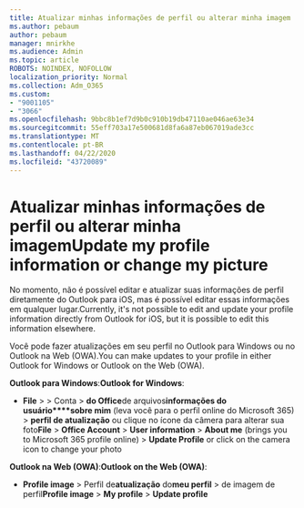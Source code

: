 ```yaml
---
title: Atualizar minhas informações de perfil ou alterar minha imagem
ms.author: pebaum
author: pebaum
manager: mnirkhe
ms.audience: Admin
ms.topic: article
ROBOTS: NOINDEX, NOFOLLOW
localization_priority: Normal
ms.collection: Adm_O365
ms.custom:
- "9001105"
- "3066"
ms.openlocfilehash: 9bbc8b1ef7d9b0c910b19db47110ae046ae63e34
ms.sourcegitcommit: 55eff703a17e500681d8fa6a87eb067019ade3cc
ms.translationtype: MT
ms.contentlocale: pt-BR
ms.lasthandoff: 04/22/2020
ms.locfileid: "43720089"
---
```

# <a name="update-my-profile-information-or-change-my-picture"></a><span data-ttu-id="33dd9-102">Atualizar minhas informações de perfil ou alterar minha imagem</span><span class="sxs-lookup"><span data-stu-id="33dd9-102">Update my profile information or change my picture</span></span>

<span data-ttu-id="33dd9-103">No momento, não é possível editar e atualizar suas informações de perfil diretamente do Outlook para iOS, mas é possível editar essas informações em qualquer lugar.</span><span class="sxs-lookup"><span data-stu-id="33dd9-103">Currently, it's not possible to edit and update your profile information directly from Outlook for iOS, but it is possible to edit this information elsewhere.</span></span> 

<span data-ttu-id="33dd9-104">Você pode fazer atualizações em seu perfil no Outlook para Windows ou no Outlook na Web (OWA).</span><span class="sxs-lookup"><span data-stu-id="33dd9-104">You can make updates to your profile in either Outlook for Windows or Outlook on the Web (OWA).</span></span> 

<span data-ttu-id="33dd9-105">**Outlook para Windows**:</span><span class="sxs-lookup"><span data-stu-id="33dd9-105">**Outlook for Windows**:</span></span> 

- <span data-ttu-id="33dd9-106">**File** >  > Conta > **do Office**de arquivos**informações do usuário\*\*\*\*sobre mim** (leva você para o perfil online do Microsoft 365) > **perfil de atualização** ou clique no ícone da câmera para alterar sua foto</span><span class="sxs-lookup"><span data-stu-id="33dd9-106">**File** > **Office Account** > **User information** > **About me** (brings you to Microsoft 365 profile online) > **Update Profile** or click on the camera icon to change your photo</span></span>  
  
<span data-ttu-id="33dd9-107">**Outlook na Web (OWA)**:</span><span class="sxs-lookup"><span data-stu-id="33dd9-107">**Outlook on the Web (OWA)**:</span></span> 

- <span data-ttu-id="33dd9-108">**Profile image** > Perfil de**atualização** do**meu perfil** > de imagem de perfil</span><span class="sxs-lookup"><span data-stu-id="33dd9-108">**Profile image** > **My profile** > **Update profile**</span></span>
